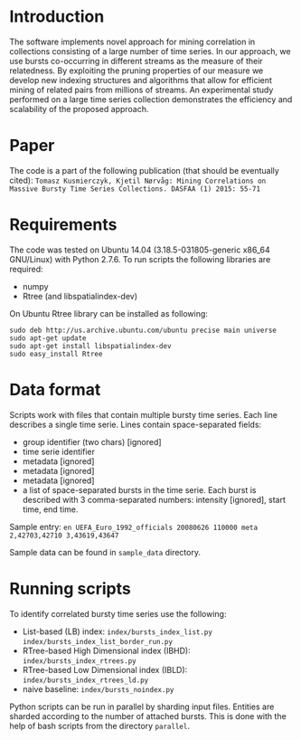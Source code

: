 # Introduction

The software implements  novel approach for mining correlation in collections consisting
of a large number of time series. In our approach, we use bursts co-occurring in
different streams as the measure of their relatedness. By exploiting the pruning
properties of our measure we develop new indexing structures and algorithms
that allow for efficient mining of related pairs from millions of streams. An 
experimental study performed on a large time series collection demonstrates the
efficiency and scalability of the proposed approach.


# Paper

The code is a part of the following publication (that should be eventually cited):
`Tomasz Kusmierczyk, Kjetil Nørvåg: Mining Correlations on Massive Bursty Time Series Collections. DASFAA (1) 2015: 55-71`


# Requirements

The code was tested on Ubuntu 14.04 (3.18.5-031805-generic x86_64 GNU/Linux) with Python 2.7.6. 
To run scripts the following libraries are required:
* numpy
* Rtree (and libspatialindex-dev)

On Ubuntu Rtree library can be installed as following:
```
sudo deb http://us.archive.ubuntu.com/ubuntu precise main universe
sudo apt-get update
sudo apt-get install libspatialindex-dev
sudo easy_install Rtree
```

# Data format

Scripts work with files that contain multiple bursty time series. 
Each line describes a single time serie. 
Lines contain space-separated fields: 
* group identifier (two chars) [ignored]
* time serie identifier 
* metadata [ignored]
* metadata [ignored]
* metadata [ignored]
* a list of space-separated bursts in the time serie.
Each burst is described with 3 comma-separated numbers: intensity [ignored], start time, end time.

Sample entry:
`en UEFA_Euro_1992_officials 20080626 110000 meta 2,42703,42710 3,43619,43647`

Sample data can be found in `sample_data` directory.


# Running scripts

To identify correlated bursty time series use the following:
* List-based (LB) index: `index/bursts_index_list.py` `index/bursts_index_list_border_run.py`
* RTree-based High Dimensional index (IBHD): `index/bursts_index_rtrees.py`
* RTree-based Low Dimensional index (IBLD): `index/bursts_index_rtrees_ld.py`
* naive baseline: `index/bursts_noindex.py`

Python scripts can be run in parallel by sharding input files.
Entities are sharded according to the number of attached bursts.
This is done with the help of bash scripts from the directory `parallel`.

